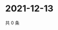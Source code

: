 # 2021-12-13

共 0 条

<!-- BEGIN WEIBO -->
<!-- 最后更新时间 Mon Dec 13 2021 02:00:36 GMT+0800 (China Standard Time) -->

<!-- END WEIBO -->
